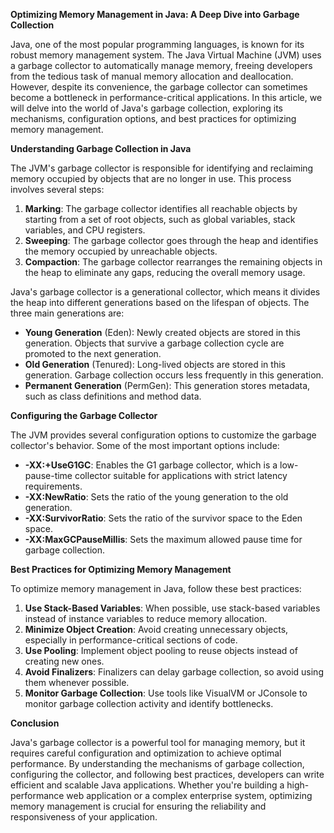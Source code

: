 **Optimizing Memory Management in Java: A Deep Dive into Garbage Collection**

Java, one of the most popular programming languages, is known for its robust memory management system. The Java Virtual Machine (JVM) uses a garbage collector to automatically manage memory, freeing developers from the tedious task of manual memory allocation and deallocation. However, despite its convenience, the garbage collector can sometimes become a bottleneck in performance-critical applications. In this article, we will delve into the world of Java's garbage collection, exploring its mechanisms, configuration options, and best practices for optimizing memory management.

**Understanding Garbage Collection in Java**

The JVM's garbage collector is responsible for identifying and reclaiming memory occupied by objects that are no longer in use. This process involves several steps:

1. **Marking**: The garbage collector identifies all reachable objects by starting from a set of root objects, such as global variables, stack variables, and CPU registers.
2. **Sweeping**: The garbage collector goes through the heap and identifies the memory occupied by unreachable objects.
3. **Compaction**: The garbage collector rearranges the remaining objects in the heap to eliminate any gaps, reducing the overall memory usage.

Java's garbage collector is a generational collector, which means it divides the heap into different generations based on the lifespan of objects. The three main generations are:

* **Young Generation** (Eden): Newly created objects are stored in this generation. Objects that survive a garbage collection cycle are promoted to the next generation.
* **Old Generation** (Tenured): Long-lived objects are stored in this generation. Garbage collection occurs less frequently in this generation.
* **Permanent Generation** (PermGen): This generation stores metadata, such as class definitions and method data.

**Configuring the Garbage Collector**

The JVM provides several configuration options to customize the garbage collector's behavior. Some of the most important options include:

* **-XX:+UseG1GC**: Enables the G1 garbage collector, which is a low-pause-time collector suitable for applications with strict latency requirements.
* **-XX:NewRatio**: Sets the ratio of the young generation to the old generation.
* **-XX:SurvivorRatio**: Sets the ratio of the survivor space to the Eden space.
* **-XX:MaxGCPauseMillis**: Sets the maximum allowed pause time for garbage collection.

**Best Practices for Optimizing Memory Management**

To optimize memory management in Java, follow these best practices:

1. **Use Stack-Based Variables**: When possible, use stack-based variables instead of instance variables to reduce memory allocation.
2. **Minimize Object Creation**: Avoid creating unnecessary objects, especially in performance-critical sections of code.
3. **Use Pooling**: Implement object pooling to reuse objects instead of creating new ones.
4. **Avoid Finalizers**: Finalizers can delay garbage collection, so avoid using them whenever possible.
5. **Monitor Garbage Collection**: Use tools like VisualVM or JConsole to monitor garbage collection activity and identify bottlenecks.

**Conclusion**

Java's garbage collector is a powerful tool for managing memory, but it requires careful configuration and optimization to achieve optimal performance. By understanding the mechanisms of garbage collection, configuring the collector, and following best practices, developers can write efficient and scalable Java applications. Whether you're building a high-performance web application or a complex enterprise system, optimizing memory management is crucial for ensuring the reliability and responsiveness of your application.